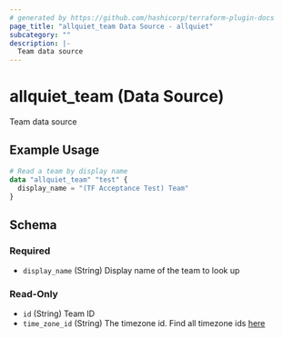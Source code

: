```yaml
---
# generated by https://github.com/hashicorp/terraform-plugin-docs
page_title: "allquiet_team Data Source - allquiet"
subcategory: ""
description: |-
  Team data source
---
```


# allquiet_team (Data Source)

Team data source

## Example Usage

```terraform
# Read a team by display name
data "allquiet_team" "test" {
  display_name = "(TF Acceptance Test) Team"
}
```

<!-- schema generated by tfplugindocs -->
## Schema

### Required

- `display_name` (String) Display name of the team to look up

### Read-Only

- `id` (String) Team ID
- `time_zone_id` (String) The timezone id. Find all timezone ids [here](https://allquiet.app/api/public/v1/timezone)
